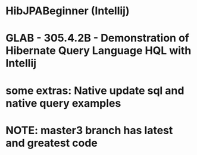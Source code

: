 # HibJPABeginner (Intellij)

# GLAB - 305.4.2B - Demonstration of Hibernate Query Language HQL with Intellij

# some extras: Native update sql and native query  examples

#   NOTE: master3 branch  has latest and greatest code
